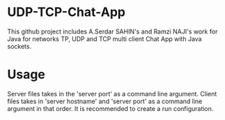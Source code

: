 # UDP-TCP-Chat-App

This github project includes A.Serdar SAHIN's and Ramzi NAJI's work for Java for networks TP, UDP and TCP multi client Chat App with Java sockets.

# Usage

Server files takes in the 'server port' as a command line argument.
Client files takes in 'server hostname' and 'server port' as a command line argument in that order.
It is recommended to create a run configuration.
